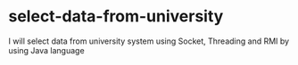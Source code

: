 # select-data-from-university
I will select data from university system using Socket, Threading and RMI by using Java language
